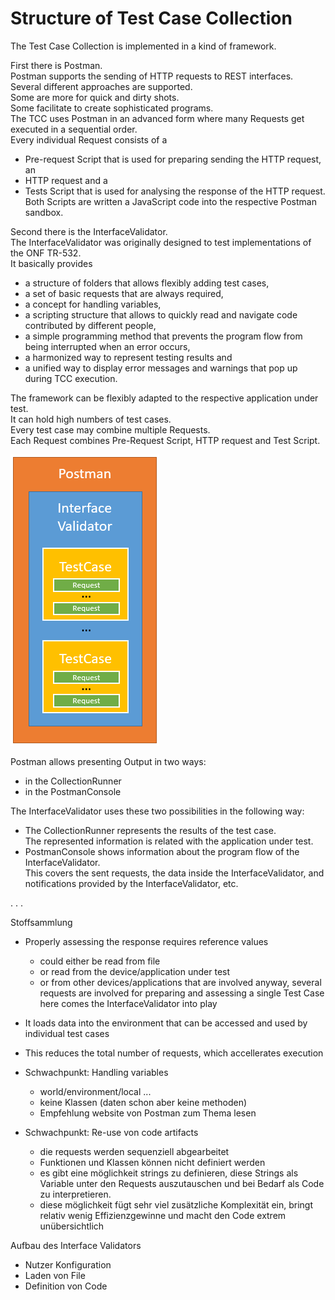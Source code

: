 # Structure of Test Case Collection

The Test Case Collection is implemented in a kind of framework.  

First there is Postman.  
Postman supports the sending of HTTP requests to REST interfaces.  
Several different approaches are supported.  
Some are more for quick and dirty shots.  
Some facilitate to create sophisticated programs.  
The TCC uses Postman in an advanced form where many Requests get executed in a sequential order.  
Every individual Request consists of a  
- Pre-request Script that is used for preparing sending the HTTP request, an  
- HTTP request and a  
- Tests Script that is used for analysing the response of the HTTP request.  
Both Scripts are written a JavaScript code into the respective Postman sandbox.  

Second there is the InterfaceValidator.  
The InterfaceValidator was originally designed to test implementations of the ONF TR-532.  
It basically provides  
- a structure of folders that allows flexibly adding test cases,  
- a set of basic requests that are always required,  
- a concept for handling variables,  
- a scripting structure that allows to quickly read and navigate code contributed by different people,  
- a simple programming method that prevents the program flow from being interrupted when an error occurs,
- a harmonized way to represent testing results and  
- a unified way to display error messages and warnings that pop up during TCC execution.  

The framework can be flexibly adapted to the respective application under test.  
It can hold high numbers of test cases.  
Every test case may combine multiple Requests.  
Each Request combines Pre-Request Script, HTTP request and Test Script.  

![OuterStructure](./pictures/OuterStructure.png)  

Postman allows presenting Output in two ways:
- in the CollectionRunner
- in the PostmanConsole

The InterfaceValidator uses these two possibilities in the following way:
- The CollectionRunner represents the results of the test case.  
  The represented information is related with the application under test.  
- PostmanConsole shows information about the program flow of the InterfaceValidator.  
  This covers the sent requests, the data inside the InterfaceValidator, and notifications provided by the InterfaceValidator, etc.




.
.
.


Stoffsammlung

- Properly assessing the response requires reference values
  - could either be read from file
  - or read from the device/application under test
  - or from other devices/applications that are involved 
  anyway, several requests are involved for preparing and assessing a single Test Case
  here comes the InterfaceValidator into play
- It loads data into the environment that can be accessed and used by individual test cases 
- This reduces the total number of requests, which accellerates execution

- Schwachpunkt: Handling variables
  - world/environment/local ...
  - keine Klassen (daten schon aber keine methoden)
  - Empfehlung website von Postman zum Thema lesen

- Schwachpunkt: Re-use von code artifacts
  - die requests werden sequenziell abgearbeitet
  - Funktionen und Klassen können nicht definiert werden
  - es gibt eine möglichkeit strings zu definieren, diese Strings als Variable unter den Requests auszutauschen und bei Bedarf als Code zu interpretieren.
  - diese möglichkeit fügt sehr viel zusätzliche Komplexität ein, bringt relativ wenig Effizienzgewinne und macht den Code extrem unübersichtlich


Aufbau des Interface Validators
- Nutzer Konfiguration
- Laden von File
- Definition von Code